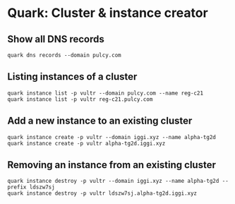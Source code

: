 # Quark: Cluster & instance creator

## Show all DNS records

```
quark dns records --domain pulcy.com
```

## Listing instances of a cluster

```
quark instance list -p vultr --domain pulcy.com --name reg-c21
quark instance list -p vultr reg-c21.pulcy.com
```

## Add a new instance to an existing cluster

```
quark instance create -p vultr --domain iggi.xyz --name alpha-tg2d
quark instance create -p vultr alpha-tg2d.iggi.xyz
```

## Removing an instance from an existing cluster

```
quark instance destroy -p vultr --domain iggi.xyz --name alpha-tg2d --prefix ldszw7sj
quark instance destroy -p vultr ldszw7sj.alpha-tg2d.iggi.xyz
```
